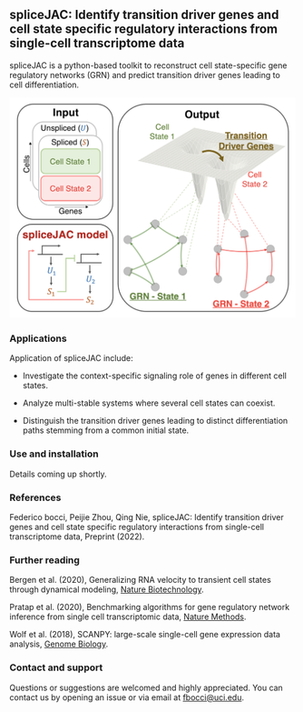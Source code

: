 ## spliceJAC: Identify transition driver genes and cell state specific regulatory interactions from single-cell transcriptome data

spliceJAC is a python-based toolkit to reconstruct cell state-specific gene regulatory networks (GRN) and predict transition driver genes leading to cell differentiation. 

![spliceJAC schematic](misc/spliceJAC.png)

### Applications

Application of spliceJAC include:

- Investigate the context-specific signaling role of genes in different cell states.

- Analyze multi-stable systems where several cell states can coexist.

- Distinguish the transition driver genes leading to distinct differentiation paths stemming from a common initial state.

### Use and installation

Details coming up shortly.

### References

Federico bocci, Peijie Zhou, Qing Nie, spliceJAC: Identify transition driver genes and cell state specific regulatory interactions from single-cell transcriptome data, Preprint (2022).

### Further reading

Bergen et al. (2020), Generalizing RNA velocity to transient cell states through dynamical modeling, [Nature Biotechnology](https://www.nature.com/articles/s41587-020-0591-3).

Pratap et al. (2020), Benchmarking algorithms for gene regulatory network inference from single cell transcriptomic data, [Nature Methods](https://www.nature.com/articles/s41592-019-0690-6).

Wolf et al. (2018), SCANPY: large-scale single-cell gene expression data analysis, [Genome Biology](https://genomebiology.biomedcentral.com/articles/10.1186/s13059-017-1382-0).

### Contact and support

Questions or suggestions are welcomed and highly appreciated. You can contact us by opening an issue or via email at fbocci@uci.edu.
